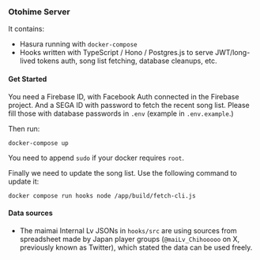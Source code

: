 ### Otohime Server

It contains:

- Hasura running with `docker-compose`
- Hooks written with TypeScript / Hono / Postgres.js to serve JWT/long-lived tokens auth, song list fetching, database cleanups, etc.

#### Get Started

You need a Firebase ID, with Facebook Auth connected in the Firebase project.
And a SEGA ID with password to fetch the recent song list.
Please fill those with database passwords in `.env` (example in `.env.example`.)

Then run:

```
docker-compose up
```

You need to append `sudo` if your docker requires `root`.

Finally we need to update the song list. Use the following command to update it:

```
docker compose run hooks node /app/build/fetch-cli.js
```

#### Data sources

* The maimai Internal Lv JSONs in `hooks/src` are using sources from spreadsheet made by
Japan player groups (`@maiLv_Chihooooo` on X, previously known as Twitter),
which stated the data can be used freely.